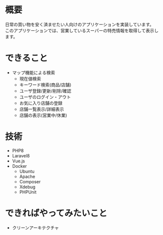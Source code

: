 # 概要
日常の買い物を安く済ませたい人向けのアプリケーションを実装しています。
このアプリケーションでは、営業しているスーパーの特売情報を取得して表示します。

# できること
* マップ機能による検索
    * 現在値検索
    * キーワード検索(商品/店舗)
    * ユーザ登録/更新/削除/確認
    * ユーザのログイン・アウト
    * お気に入り店舗の登録
    * 店舗一覧表示/詳細表示
    * 店舗の表示(営業中/休業)

# 技術
* PHP8
* Laravel8
* Vue.js
* Docker
    * Ubuntu
    * Apache
    * Composer
    * Xdebug
    * PHPUnit

# できればやってみたいこと
* クリーンアーキテクチャ

